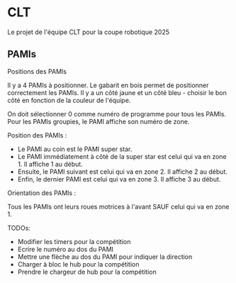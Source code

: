 # CLT

Le projet de l'équipe CLT pour la coupe robotique 2025

## PAMIs

Positions des PAMIs

Il y a 4 PAMIs à positionner.
Le gabarit en bois permet de positionner correctement les PAMIs. Il y a un côté jaune et un côté bleu - choisir le bon côté en fonction de la couleur de l'équipe.

On doit sélectionner 0 comme numéro de programme pour tous les PAMIs. 
Pour les PAMIs groupies, le PAMI affiche son numéro de zone.

Position des PAMIs :

- Le PAMI au coin est le PAMI super star.
- Le PAMI immédiatement à côté de la super star est celui qui va en zone 1. Il affiche 1 au début.
- Ensuite, le PAMI suivant est celui qui va en zone 2. Il affiche 2 au début.
- Enfin, le dernier PAMI est celui qui va en zone 3. Il affiche 3 au début.  

Orientation des PAMIs :

Tous les PAMIs ont leurs roues motrices à l'avant SAUF celui qui va en zone 1.

TODOs:
+ Modifier les timers pour la compétition
+ Ecrire le numéro au dos du PAMI
+ Mettre une flèche au dos du PAMI pour indiquer la direction
+ Charger à bloc le hub pour la compétition
+ Prendre le chargeur de hub pour la compétition  


